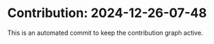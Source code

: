 # Contribution: 2024-12-26-07-48
This is an automated commit to keep the contribution graph active.
